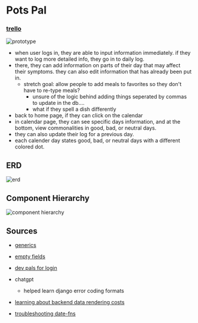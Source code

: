 # Pots Pal

### **[trello](https://trello.com/b/b7WofYMN/pots-pal)**

![prototype](https://i.imgur.com/9S5vwqi.png)

* when user logs in, they are able to input information immediately. if they want to log more detailed info, they go in to daily log. 
* there, they can add information on parts of their day that may affect their symptoms. they can also edit information that has already been put in. 
    * stretch goal: allow people to add meals to favorites so they don't have to re-type meals? 
        * unsure of the logic behind adding things seperated by commas to update in the db....
        * what if they spell a dish differently 
* back to home page, if they can click on the calendar 
* in calendar page, they can see specific days information, and at the bottom, view commonalities in good, bad, or neutral days. 
* they can also update their log for a previous day. 
* each calender day states good, bad, or neutral days with a different colored dot.

## ERD

![erd](https://i.imgur.com/Up58yV1.png)

## Component Hierarchy 

![component hierarchy](https://i.imgur.com/l6sMfjH.png)

## Sources 
* [generics](https://testdriven.io/blog/drf-views-part-2/)

* [empty fields](https://medium.com/@maruthurnavin/handling-empty-and-optional-fields-in-django-b7ef7979e83e#:~:text=Model%20Forms%3A%20When%20creating%20forms,in%20forms%20using%20blank%3DTrue.)

* [dev pals for login](https://github.com/kingwilldabeast/dev-pals)

* chatgpt
    * helped learn django error coding formats

* [learning about backend data rendering costs](https://community.weweb.io/t/fetching-data-and-filtering-best-practices/1001/12)

* [troubleshooting date-fns](https://stackoverflow.com/questions/63161711/react-native-and-date-fns-problem-with-inserting-current-date)